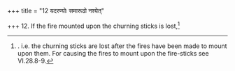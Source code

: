 +++
title = "12 यदरण्योः समारूढो नश्येत्"

+++
12. If the fire mounted upon the churning sticks is lost,[^1]  


[^1]:. i.e. the churning sticks are lost after the fires have been made to mount upon them. For causing the fires to mount upon the fire-sticks see VI.28.8-9.  
